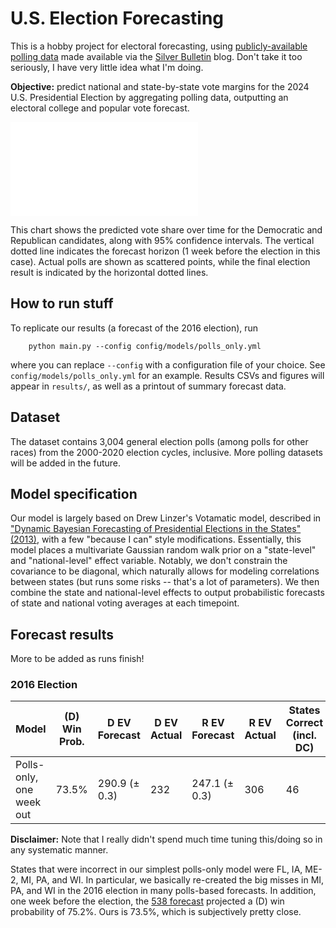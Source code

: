 # U.S. Election Forecasting

This is a hobby project for electoral forecasting, using [publicly-available polling data](https://www.natesilver.net/p/pollster-ratings-silver-bulletin) made available via the [Silver Bulletin](https://www.natesilver.net/) blog. Don't take it too seriously, I have very little idea what I'm doing. 

**Objective:** predict national and state-by-state vote margins for the 2024 U.S. Presidential Election by aggregating polling data, outputting an electoral college and popular vote forecast.

![National Forecast](results/polls_only/US_2016_forecast.pdf)

This chart shows the predicted vote share over time for the Democratic and Republican candidates, along with 95% confidence intervals. The vertical dotted line indicates the forecast horizon (1 week before the election in this case). Actual polls are shown as scattered points, while the final election result is indicated by the horizontal dotted lines.

## How to run stuff

To replicate our results (a forecast of the 2016 election), run
```
    python main.py --config config/models/polls_only.yml
```
where you can replace `--config` with a configuration file of your choice. See `config/models/polls_only.yml` for an example. Results CSVs and figures will appear in `results/`, as well as a printout of summary forecast data.

## Dataset

The dataset contains 3,004 general election polls (among polls for other races) from the 2000-2020 election cycles, inclusive. More polling datasets will be added in the future.

## Model specification

Our model is largely based on Drew Linzer's Votamatic model, described in ["Dynamic Bayesian Forecasting of Presidential Elections in the States" (2013)](https://votamatic.org/wp-content/uploads/2013/07/Linzer-JASA13.pdf), with a few "because I can" style modifications. Essentially, this model places a multivariate Gaussian random walk prior on a "state-level" and "national-level" effect variable. Notably, we don't constrain the covariance to be diagonal, which naturally allows for modeling correlations between states (but runs some risks -- that's a lot of parameters). We then combine the state and national-level effects to output probabilistic forecasts of state and national voting averages at each timepoint.

## Forecast results

More to be added as runs finish!

### 2016 Election 

|Model|(D) Win Prob.|D EV Forecast|D EV Actual|R EV Forecast|R EV Actual|States Correct (incl. DC)|
|----|----|----|----|----|----|----|
|Polls-only, one week out|73.5%|290.9 (± 0.3)|232|247.1 (± 0.3)|306|46|

**Disclaimer:** Note that I really didn't spend much time tuning this/doing so in any systematic manner.

States that were incorrect in our simplest polls-only model were FL, IA, ME-2, MI, PA, and WI. In particular, we basically re-created the big misses in MI, PA, and WI in the 2016 election in many polls-based forecasts. In addition, one week before the election, the [538 forecast](https://projects.fivethirtyeight.com/2016-election-forecast/) projected a (D) win probability of 75.2%. Ours is 73.5%, which is subjectively pretty close.

